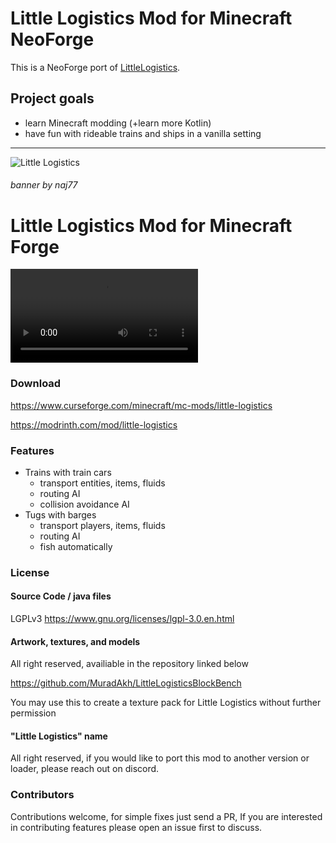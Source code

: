 # Little Logistics Mod for Minecraft NeoForge

This is a NeoForge port of [LittleLogistics](https://littlelogistics.murad.dev/).

## Project goals

* learn Minecraft modding (+learn more Kotlin)
* have fun with rideable trains and ships in a vanilla setting




-----------------



![Little Logistics](https://user-images.githubusercontent.com/31002977/162084973-b37fd259-e3c5-4c91-81e5-193f32e1ef91.png)
###### banner by naj77


# Little Logistics Mod for Minecraft Forge

<video src="https://user-images.githubusercontent.com/31002977/150042817-908a75b5-2802-4c83-a13d-0fbecc0ec94c.mp4"></video>

### Download

https://www.curseforge.com/minecraft/mc-mods/little-logistics

https://modrinth.com/mod/little-logistics



### Features

- Trains with train cars
    - transport entities, items, fluids
    - routing AI
    - collision avoidance AI
- Tugs with barges
    - transport players, items, fluids
    - routing AI
    - fish automatically

### License

#### Source Code / java files

LGPLv3
https://www.gnu.org/licenses/lgpl-3.0.en.html

#### Artwork, textures, and models

All right reserved, availiable in the repository linked below

https://github.com/MuradAkh/LittleLogisticsBlockBench

You may use this to create a texture pack for Little Logistics without further permission

#### "Little Logistics" name

All right reserved, if you would like to port this mod to another version or loader, please reach out on discord.

### Contributors

Contributions welcome, for simple fixes just send a PR, If you are interested in contributing features please open an issue first to discuss. 

